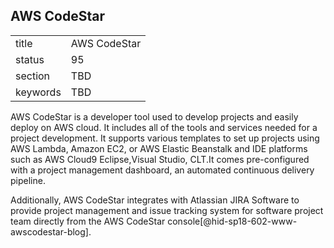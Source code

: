 ## AWS CodeStar


|          |              |
| -------- | ------------ |
| title    | AWS CodeStar |
| status   | 95           |
| section  | TBD          |
| keywords | TBD          |



AWS CodeStar is a developer tool used to develop projects and easily
deploy on AWS cloud. It includes all of the tools and services needed
for a project development. It supports various templates to set up
projects using AWS Lambda, Amazon EC2, or AWS Elastic Beanstalk and IDE
platforms such as AWS Cloud9 Eclipse,Visual Studio, CLT.It comes
pre-configured with a project management dashboard, an automated
continuous delivery pipeline.

Additionally, AWS CodeStar integrates with Atlassian JIRA Software to
provide project management and issue tracking system for software
project team directly from the AWS CodeStar
console[@hid-sp18-602-www-awscodestar-blog].

